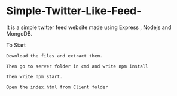 # Simple-Twitter-Like-Feed-
It is a simple twitter feed website made using Express , Nodejs and MongoDB.


To Start 

    Download the files and extract them.
    
    Then go to server folder in cmd and write npm install
    
    Then write npm start.
    
    Open the index.html from Client folder
    
